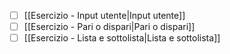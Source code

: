 
- [ ] [[Esercizio - Input utente|Input utente]]
- [ ] [[Esercizio - Pari o dispari|Pari o dispari]]
- [ ] [[Esercizio - Lista e sottolista|Lista e sottolista]]
